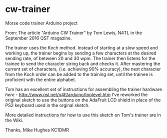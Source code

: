 # cw-trainer
Morse code trainer Arduino project

From: The article "Arduino CW Trainer" by Tom Lewis, N4TL in the September 2016 QST magazine.

The trainer uses the Koch method. Instead of starting at a slow speed and working up, the trainer begins by sending a few characters at the desired sending rate, of between 20 and 30 wpm. The trainer then listens for the trainee to send the character string back and checks it. After mastering the current set of characters, (i.e. achieving 90% accuracy), the next character from the Koch order can be added to the training set, until the trainee is proficient with the entire alphabet. 

Tom has an excellent set of instructions for assembling the trainer hardware _here_ - http://www.qsl.net/n4tl/arduino/toplevel.htm
I've reworked the original sketch to use the buttons on the AdaFruit LCD shield in place of the PS2 keyboard used in the orginal sketch.

More detailed instructions for how to use this sketch on Tom's trainer are in the Wiki.

Thanks,
Mike Hughes
KC1DMR
